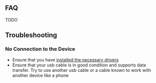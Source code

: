 ## FAQ

TODO

## Troubleshooting

### No Connection to the Device

- Ensure that you have [installed the necessary drivers](home#installing-and-running-the-application)
- Ensure that your usb cable is in good condition and supports data transfer. Try to use another usb cable or a cable known to work with another device like a phone
